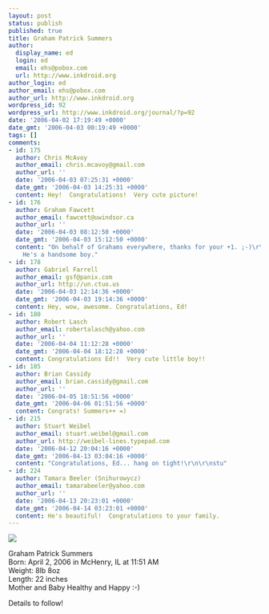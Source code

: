```yaml
---
layout: post
status: publish
published: true
title: Graham Patrick Summers
author:
  display_name: ed
  login: ed
  email: ehs@pobox.com
  url: http://www.inkdroid.org
author_login: ed
author_email: ehs@pobox.com
author_url: http://www.inkdroid.org
wordpress_id: 92
wordpress_url: http://www.inkdroid.org/journal/?p=92
date: '2006-04-02 17:19:49 +0000'
date_gmt: '2006-04-03 00:19:49 +0000'
tags: []
comments:
- id: 175
  author: Chris McAvoy
  author_email: chris.mcavoy@gmail.com
  author_url: ''
  date: '2006-04-03 07:25:31 +0000'
  date_gmt: '2006-04-03 14:25:31 +0000'
  content: Hey!  Congratulations!  Very cute picture!
- id: 176
  author: Graham Fawcett
  author_email: fawcett@uwindsor.ca
  author_url: ''
  date: '2006-04-03 08:12:50 +0000'
  date_gmt: '2006-04-03 15:12:50 +0000'
  content: "On behalf of Grahams everywhere, thanks for your +1. ;-)\r\nCongratulations!
    He's a handsome boy."
- id: 178
  author: Gabriel Farrell
  author_email: gsf@panix.com
  author_url: http://un.ctuo.us
  date: '2006-04-03 12:14:36 +0000'
  date_gmt: '2006-04-03 19:14:36 +0000'
  content: Hey, wow, awesome. Congratulations, Ed!
- id: 180
  author: Robert Lasch
  author_email: robertalasch@yahoo.com
  author_url: ''
  date: '2006-04-04 11:12:28 +0000'
  date_gmt: '2006-04-04 18:12:28 +0000'
  content: Congratulations Ed!!  Very cute little boy!!
- id: 185
  author: Brian Cassidy
  author_email: brian.cassidy@gmail.com
  author_url: ''
  date: '2006-04-05 18:51:56 +0000'
  date_gmt: '2006-04-06 01:51:56 +0000'
  content: Congrats! Summers++ =)
- id: 215
  author: Stuart Weibel
  author_email: stuart.weibel@gmail.com
  author_url: http://weibel-lines.typepad.com
  date: '2006-04-12 20:04:16 +0000'
  date_gmt: '2006-04-13 03:04:16 +0000'
  content: "Congratulations, Ed... hang on tight!\r\n\r\nstu"
- id: 224
  author: Tamara Beeler (Snihurowycz)
  author_email: tamarabeeler@yahoo.com
  author_url: ''
  date: '2006-04-13 20:23:01 +0000'
  date_gmt: '2006-04-14 03:23:01 +0000'
  content: He's beautiful!  Congratulations to your family.
---
```

<div><img src="http://static.flickr.com/37/122218006_b789d5cfae_m.jpg" style="margin-right: 15px;" /></p>
<p>Graham Patrick Summers<br />
Born: April 2, 2006 in McHenry, IL at 11:51 AM <br />
Weight: 8lb 8oz<br />
Length: 22 inches<br />
Mother and Baby Healthy and Happy :-)</p>
<p>Details to follow!
</p></div>

